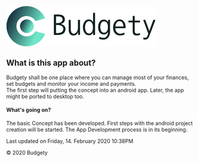 <img src="resources/logo/vector/default-monochrome.svg"  width="400"/>

## What is this app about?

Budgety shall be one place where you can manage most of your finances, set budgets and monitor your income and payments.  
The first step will putting the concept into an android app. Later, the app might be ported to desktop too.  


#### What's going on?
The basic Concept has been developed. First steps with the android project creation will be started. The App Development process is in its beginning. 
 

  
Last updated on Friday, 14. February 2020 10:38PM 
   
&copy; 2020 Budgety